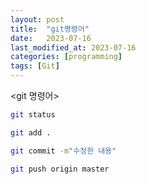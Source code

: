 ```yaml
---
layout: post
title:  "git명령어"
date:   2023-07-16
last_modified_at: 2023-07-16
categories: [programming]
tags: [Git]
---
```


<git 명령어>

```bash
git status

git add .

git commit -m"수정한 내용"

git push origin master
```




